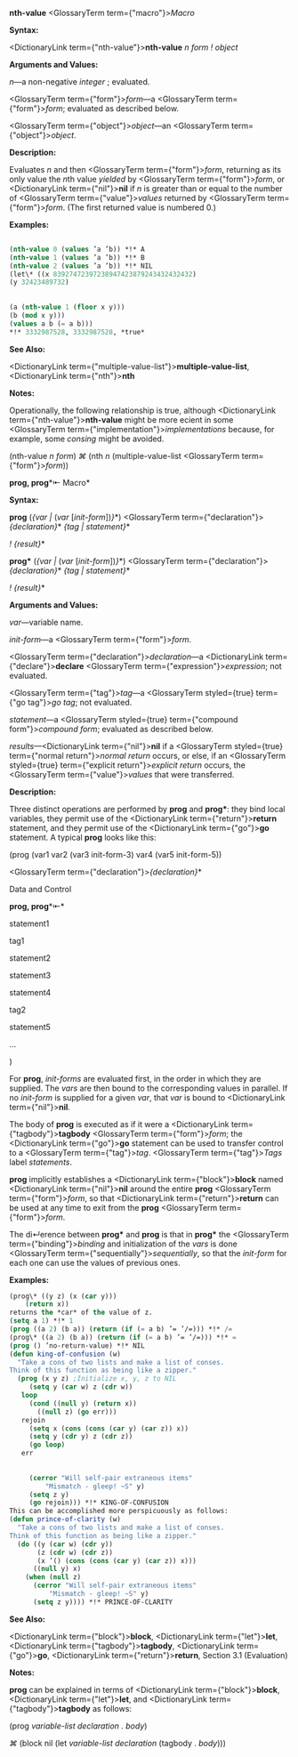 **nth-value** <GlossaryTerm  term={"macro"}><i>Macro</i></GlossaryTerm> 



**Syntax:** 



<DictionaryLink  term={"nth-value"}><b>nth-value</b></DictionaryLink> *n form ! object* 



**Arguments and Values:** 



*n*—a non-negative *integer* ; evaluated. 



<GlossaryTerm  term={"form"}><i>form</i></GlossaryTerm>—a <GlossaryTerm  term={"form"}><i>form</i></GlossaryTerm>; evaluated as described below. 



<GlossaryTerm  term={"object"}><i>object</i></GlossaryTerm>—an <GlossaryTerm  term={"object"}><i>object</i></GlossaryTerm>. 



**Description:** 



Evaluates *n* and then <GlossaryTerm  term={"form"}><i>form</i></GlossaryTerm>, returning as its only value the *n*th value *yielded* by <GlossaryTerm  term={"form"}><i>form</i></GlossaryTerm>, or <DictionaryLink  term={"nil"}><b>nil</b></DictionaryLink> if *n* is greater than or equal to the number of <GlossaryTerm  term={"value"}><i>values</i></GlossaryTerm> returned by <GlossaryTerm  term={"form"}><i>form</i></GlossaryTerm>. (The first returned value is numbered 0.) 



**Examples:**
```lisp
 
(nth-value 0 (values ’a ’b)) *!* A 
(nth-value 1 (values ’a ’b)) *!* B 
(nth-value 2 (values ’a ’b)) *!* NIL 
(let\* ((x 83927472397238947423879243432432432) 
(y 32423489732) 
 
 
(a (nth-value 1 (floor x y))) 
(b (mod x y))) 
(values a b (= a b))) 
*!* 3332987528, 3332987528, *true* 
```
**See Also:** 



<DictionaryLink  term={"multiple-value-list"}><b>multiple-value-list</b></DictionaryLink>, <DictionaryLink  term={"nth"}><b>nth</b></DictionaryLink> 



**Notes:** 



Operationally, the following relationship is true, although <DictionaryLink  term={"nth-value"}><b>nth-value</b></DictionaryLink> might be more ecient in some <GlossaryTerm  term={"implementation"}><i>implementations</i></GlossaryTerm> because, for example, some *consing* might be avoided. 



(nth-value *n form*) *⌘* (nth *n* (multiple-value-list <GlossaryTerm  term={"form"}><i>form</i></GlossaryTerm>)) 



**prog, prog***⇤ Macro* 



**Syntax:** 



**prog** (*\{var |* (*var* [*init-form*])*\}*\*) <GlossaryTerm  term={"declaration"}><i>\{declaration\}</i></GlossaryTerm>\* *\{tag | statement\}*\* 



*! \{result\}*\* 



**prog\*** (*\{var |* (*var* [*init-form*])*\}*\*) <GlossaryTerm  term={"declaration"}><i>\{declaration\}</i></GlossaryTerm>\* *\{tag | statement\}*\* 



*! \{result\}*\* 



**Arguments and Values:** 



*var*—variable name. 



*init-form*—a <GlossaryTerm  term={"form"}><i>form</i></GlossaryTerm>. 



<GlossaryTerm  term={"declaration"}><i>declaration</i></GlossaryTerm>—a <DictionaryLink  term={"declare"}><b>declare</b></DictionaryLink> <GlossaryTerm  term={"expression"}><i>expression</i></GlossaryTerm>; not evaluated. 



<GlossaryTerm  term={"tag"}><i>tag</i></GlossaryTerm>—a <GlossaryTerm styled={true} term={"go tag"}><i>go tag</i></GlossaryTerm>; not evaluated. 



*statement*—a <GlossaryTerm styled={true} term={"compound form"}><i>compound form</i></GlossaryTerm>; evaluated as described below. 



*results*—<DictionaryLink  term={"nil"}><b>nil</b></DictionaryLink> if a <GlossaryTerm styled={true} term={"normal return"}><i>normal return</i></GlossaryTerm> occurs, or else, if an <GlossaryTerm styled={true} term={"explicit return"}><i>explicit return</i></GlossaryTerm> occurs, the <GlossaryTerm  term={"value"}><i>values</i></GlossaryTerm> that were transferred. 



**Description:** 



Three distinct operations are performed by **prog** and **prog\***: they bind local variables, they permit use of the <DictionaryLink  term={"return"}><b>return</b></DictionaryLink> statement, and they permit use of the <DictionaryLink  term={"go"}><b>go</b></DictionaryLink> statement. A typical **prog** looks like this: 



(prog (var1 var2 (var3 init-form-3) var4 (var5 init-form-5)) 



<GlossaryTerm  term={"declaration"}><i>\{declaration\}</i></GlossaryTerm>\* 



Data and Control 



 



 



**prog, prog***⇤* 



statement1 



tag1 



statement2 



statement3 



statement4 



tag2 



statement5 



... 



) 



For **prog**, *init-forms* are evaluated first, in the order in which they are supplied. The *vars* are then bound to the corresponding values in parallel. If no *init-form* is supplied for a given *var*, that *var* is bound to <DictionaryLink  term={"nil"}><b>nil</b></DictionaryLink>. 



The body of **prog** is executed as if it were a <DictionaryLink  term={"tagbody"}><b>tagbody</b></DictionaryLink> <GlossaryTerm  term={"form"}><i>form</i></GlossaryTerm>; the <DictionaryLink  term={"go"}><b>go</b></DictionaryLink> statement can be used to transfer control to a <GlossaryTerm  term={"tag"}><i>tag</i></GlossaryTerm>. <GlossaryTerm  term={"tag"}><i>Tags</i></GlossaryTerm> label *statements*. 



**prog** implicitly establishes a <DictionaryLink  term={"block"}><b>block</b></DictionaryLink> named <DictionaryLink  term={"nil"}><b>nil</b></DictionaryLink> around the entire **prog** <GlossaryTerm  term={"form"}><i>form</i></GlossaryTerm>, so that <DictionaryLink  term={"return"}><b>return</b></DictionaryLink> can be used at any time to exit from the **prog** <GlossaryTerm  term={"form"}><i>form</i></GlossaryTerm>. 



The di↵erence between **prog\*** and **prog** is that in **prog\*** the <GlossaryTerm  term={"binding"}><i>binding</i></GlossaryTerm> and initialization of the *vars* is done <GlossaryTerm  term={"sequentially"}><i>sequentially</i></GlossaryTerm>, so that the *init-form* for each one can use the values of previous ones. 



**Examples:**
```lisp
(prog\* ((y z) (x (car y))) 
	(return x)) 
returns the *car* of the value of z. 
(setq a 1) *!* 1 
(prog ((a 2) (b a)) (return (if (= a b) ’= ’/=))) *!* /= 
(prog\* ((a 2) (b a)) (return (if (= a b) ’= ’/=))) *!* = 
(prog () ’no-return-value) *!* NIL 
(defun king-of-confusion (w) 
  "Take a cons of two lists and make a list of conses. 
Think of this function as being like a zipper." 
  (prog (x y z) ;Initialize x, y, z to NIL 
     (setq y (car w) z (cdr w)) 
   loop 
     (cond ((null y) (return x)) 
	   ((null z) (go err))) 
   rejoin 
     (setq x (cons (cons (car y) (car z)) x)) 
     (setq y (cdr y) z (cdr z)) 
     (go loop) 
   err 
     
     
     (cerror "Will self-pair extraneous items" 
	     "Mismatch - gleep! ~S" y) 
     (setq z y) 
     (go rejoin))) *!* KING-OF-CONFUSION 
This can be accomplished more perspicuously as follows: 
(defun prince-of-clarity (w) 
  "Take a cons of two lists and make a list of conses. 
Think of this function as being like a zipper." 
  (do ((y (car w) (cdr y)) 
       (z (cdr w) (cdr z)) 
       (x ’() (cons (cons (car y) (car z)) x))) 
      ((null y) x) 
    (when (null z) 
      (cerror "Will self-pair extraneous items" 
	      "Mismatch - gleep! ~S" y) 
      (setq z y)))) *!* PRINCE-OF-CLARITY 
```
**See Also:** 



<DictionaryLink  term={"block"}><b>block</b></DictionaryLink>, <DictionaryLink  term={"let"}><b>let</b></DictionaryLink>, <DictionaryLink  term={"tagbody"}><b>tagbody</b></DictionaryLink>, <DictionaryLink  term={"go"}><b>go</b></DictionaryLink>, <DictionaryLink  term={"return"}><b>return</b></DictionaryLink>, Section 3.1 (Evaluation) 



**Notes:** 



**prog** can be explained in terms of <DictionaryLink  term={"block"}><b>block</b></DictionaryLink>, <DictionaryLink  term={"let"}><b>let</b></DictionaryLink>, and <DictionaryLink  term={"tagbody"}><b>tagbody</b></DictionaryLink> as follows: 



(prog *variable-list declaration* . *body*) 



*⌘* (block nil (let *variable-list declaration* (tagbody . *body*))) 




